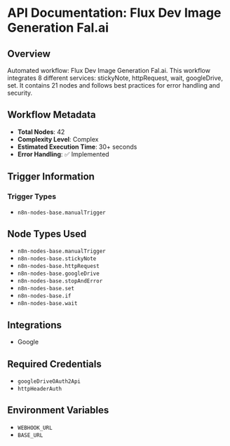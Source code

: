 # API Documentation: Flux Dev Image Generation Fal.ai

## Overview
Automated workflow: Flux Dev Image Generation Fal.ai. This workflow integrates 8 different services: stickyNote, httpRequest, wait, googleDrive, set. It contains 21 nodes and follows best practices for error handling and security.

## Workflow Metadata
- **Total Nodes**: 42
- **Complexity Level**: Complex
- **Estimated Execution Time**: 30+ seconds
- **Error Handling**: ✅ Implemented

## Trigger Information
### Trigger Types
- `n8n-nodes-base.manualTrigger`

## Node Types Used
- `n8n-nodes-base.manualTrigger`
- `n8n-nodes-base.stickyNote`
- `n8n-nodes-base.httpRequest`
- `n8n-nodes-base.googleDrive`
- `n8n-nodes-base.stopAndError`
- `n8n-nodes-base.set`
- `n8n-nodes-base.if`
- `n8n-nodes-base.wait`

## Integrations
- Google

## Required Credentials
- `googleDriveOAuth2Api`
- `httpHeaderAuth`

## Environment Variables
- `WEBHOOK_URL`
- `BASE_URL`
